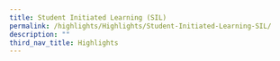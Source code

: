 ```yaml
---
title: Student Initiated Learning (SIL)
permalink: /highlights/Highlights/Student-Initiated-Learning-SIL/
description: ""
third_nav_title: Highlights
---
```

